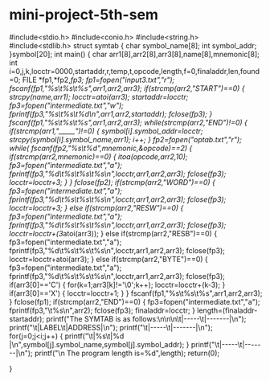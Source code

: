 # mini-project-5th-sem
#include<stdio.h>
#include<conio.h>
#include<string.h>
#include<stdlib.h>
struct symtab
{
    char symbol_name[8];
    int symbol_addr;
}symbol[20];
int main()
{
    char arr1[8],arr2[8],arr3[8],name[8],mnemonic[8];
    int i=0,j,k,locctr=0000,startaddr,r,temp,t,opcode,length,f=0,finaladdr,len,found=0;
    FILE *fp1,*fp2,*fp3;
    fp1=fopen("input3.txt","r");
    fscanf(fp1,"%s\t%s\t%s",arr1,arr2,arr3);
    if(strcmp(arr2,"START")==0)
    {
        strcpy(name,arr1);
        locctr=atoi(arr3);
        startaddr=locctr;
        fp3=fopen("intermediate.txt","w");
        fprintf(fp3,"%s\t%s\t%d\n",arr1,arr2,startaddr);
        fclose(fp3);
    }
      fscanf(fp1,"%s\t%s\t%s",arr1,arr2,arr3);
      while(strcmp(arr2,"END")!=0)
      {
        if(strcmp(arr1,"_____")!=0)
        {
            symbol[i].symbol_addr=locctr;
            strcpy(symbol[i].symbol_name,arr1);
            i++;
        }
        fp2=fopen("optab.txt","r");
        while( fscanf(fp2,"%s\t%d",mnemonic,&opcode)==2)
        {
          if(strcmp(arr2,mnemonic)==0)
           {
           itoa(opcode,arr2,10);
           fp3=fopen("intermediate.txt","a");
           fprintf(fp3,"%d\t%s\t%s\t%s\n",locctr,arr1,arr2,arr3);
           fclose(fp3);
           locctr=locctr+3;
           }
        }
        fclose(fp2);
        if(strcmp(arr2,"WORD")==0)
        {
            fp3=fopen("intermediate.txt","a");
            fprintf(fp3,"%d\t%s\t%s\t%s\n",locctr,arr1,arr2,arr3);
            fclose(fp3);
           locctr=locctr+3;
        }
        else if(strcmp(arr2,"RESW")==0)
        {
            fp3=fopen("intermediate.txt","a");
            fprintf(fp3,"%d\t%s\t%s\t%s\n",locctr,arr1,arr2,arr3);
            fclose(fp3);
            locctr=locctr+(3*atoi(arr3));
        }
        else if(strcmp(arr2,"RESB")==0)
        {
            fp3=fopen("intermediate.txt","a");
            fprintf(fp3,"%d\t%s\t%s\t%s\n",locctr,arr1,arr2,arr3);
            fclose(fp3);
            locctr=locctr+atoi(arr3);
        }
        else if(strcmp(arr2,"BYTE")==0)
        {
            fp3=fopen("intermediate.txt","a");
            fprintf(fp3,"%d\t%s\t%s\t%s\n",locctr,arr1,arr2,arr3);
            fclose(fp3);
            if(arr3[0]=='C')
            {
                for(k=1;arr3[k]!='\0';k++);
                locctr=locctr+(k-3);
            }
            if(arr3[0]=='X')
            {
                locctr=locctr+1;
            }
        }
        fscanf(fp1,"%s\t%s\t%s",arr1,arr2,arr3);
     }
     fclose(fp1);
    if(strcmp(arr2,"END")==0)
    {
        fp3=fopen("intermediate.txt","a");
        fprintf(fp3,"\t%s\n",arr2);
        fclose(fp3);
        finaladdr=locctr;
    }
    length=(finaladdr-startaddr);
    printf("The SYMTAB is as follows:\n\n\n\t|-----\t|-------|\n");
    printf("\t|LABEL\t|ADDRESS|\n");
    printf("\t|-----\t|-------|\n");
    for(j=0;j<i;j++)
    {
        printf("\t|%s\t|%d   |\n",symbol[j].symbol_name,symbol[j].symbol_addr);
    }
    printf("\t|-----\t|-------|\n");
    printf("\n The program length is=%d",length);
     return(0);


}

